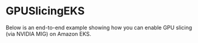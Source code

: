 # GPUSlicingEKS
Below is an end-to-end example showing how you can enable GPU slicing (via NVIDIA MIG) on Amazon EKS.
